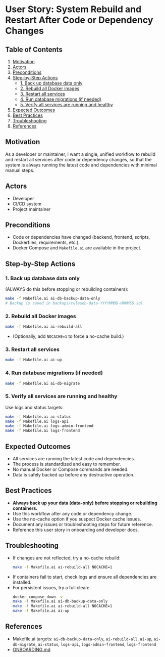 # User Story: System Rebuild and Restart After Code or Dependency Changes

## Table of Contents

1. [Motivation](#motivation)
2. [Actors](#actors)
3. [Preconditions](#preconditions)
4. [Step-by-Step Actions](#step-by-step-actions)
    - [1. Back up database data only](#1-back-up-database-data-only)
    - [2. Rebuild all Docker images](#2-rebuild-all-docker-images)
    - [3. Restart all services](#3-restart-all-services)
    - [4. Run database migrations (if needed)](#4-run-database-migrations-if-needed)
    - [5. Verify all services are running and healthy](#5-verify-all-services-are-running-and-healthy)
5. [Expected Outcomes](#expected-outcomes)
6. [Best Practices](#best-practices)
7. [Troubleshooting](#troubleshooting)
8. [References](#references)

## Motivation
As a developer or maintainer, I want a single, unified workflow to rebuild and restart all services after code or dependency changes, so that the system is always running the latest code and dependencies with minimal manual steps.

## Actors
- Developer
- CI/CD system
- Project maintainer

## Preconditions
- Code or dependencies have changed (backend, frontend, scripts, Dockerfiles, requirements, etc.).
- Docker Compose and `Makefile.ai` are available in the project.

## Step-by-Step Actions

### 1. Back up database data only
(ALWAYS do this before stopping or rebuilding containers):
```bash
make -f Makefile.ai ai-db-backup-data-only
# Backup is saved in backups/rulesdb-data-YYYYMMDD-HHMMSS.sql
```

### 2. Rebuild all Docker images
```bash
make -f Makefile.ai ai-rebuild-all
```
- (Optionally, add `NOCACHE=1` to force a no-cache build.)

### 3. Restart all services
```bash
make -f Makefile.ai ai-up
```

### 4. Run database migrations (if needed)
```bash
make -f Makefile.ai ai-db-migrate
```

### 5. Verify all services are running and healthy
Use logs and status targets:
```bash
make -f Makefile.ai ai-status
make -f Makefile.ai logs-api
make -f Makefile.ai logs-admin-frontend
make -f Makefile.ai logs-frontend
```

## Expected Outcomes
- All services are running the latest code and dependencies.
- The process is standardized and easy to remember.
- No manual Docker or Compose commands are needed.
- Data is safely backed up before any destructive operation.

## Best Practices
- **Always back up your data (data-only) before stopping or rebuilding containers.**
- Use this workflow after any code or dependency change.
- Use the no-cache option if you suspect Docker cache issues.
- Document any issues or troubleshooting steps for future reference.
- Reference this user story in onboarding and developer docs.

## Troubleshooting
- If changes are not reflected, try a no-cache rebuild:
  ```bash
  make -f Makefile.ai ai-rebuild-all NOCACHE=1
  ```
- If containers fail to start, check logs and ensure all dependencies are installed.
- For persistent issues, try a full clean:
  ```bash
  docker compose down -v
  make -f Makefile.ai ai-db-backup-data-only
  make -f Makefile.ai ai-rebuild-all NOCACHE=1
  make -f Makefile.ai ai-up
  ```

## References
- Makefile.ai targets: `ai-db-backup-data-only`, `ai-rebuild-all`, `ai-up`, `ai-db-migrate`, `ai-status`, `logs-api`, `logs-admin-frontend`, `logs-frontend`
- [ONBOARDING.md](../ONBOARDING.md) 